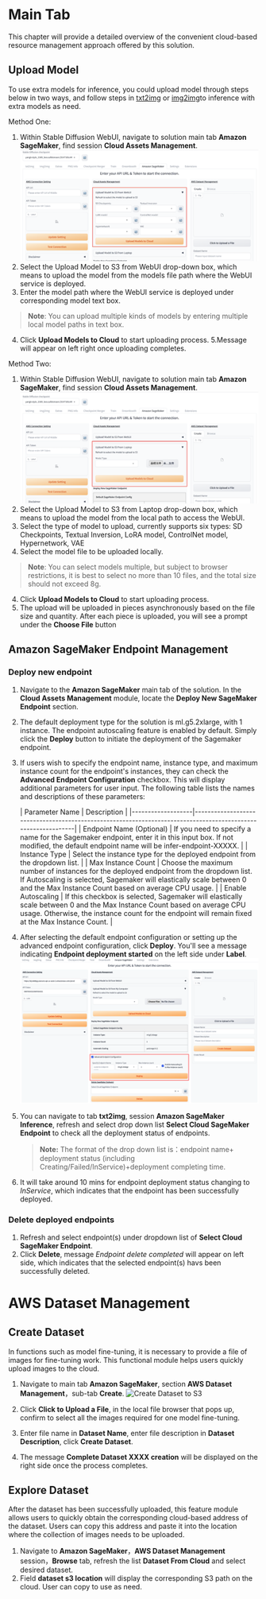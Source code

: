 # Main Tab
This chapter will provide a detailed overview of the convenient cloud-based resource management approach offered by this solution.

## Upload Model
To use extra models for inference, you could upload model through steps below in two ways, and follow steps in [txt2img](txt2img-guide.md) or [img2img](img2img-guide.md)to inference with extra models as need.

Method One:
1. Within Stable Diffusion WebUI, navigate to solution main tab **Amazon SageMaker**, find session **Cloud Assets Management**.
![Upload Models to S3](../images/Upload-models-old.png)
2. Select the Upload Model to S3 from WebUI drop-down box, which means to upload the model from the models file path where the WebUI service is deployed.
3. Enter the model path where the WebUI service is deployed under corresponding model text box.
> **Note**: You can upload multiple kinds of models by entering multiple local model paths in text box.
4. Click **Upload Models to Cloud** to start uploading process.
5.Message will appear on left right once uploading completes.

Method Two:
1. Within Stable Diffusion WebUI, navigate to solution main tab **Amazon SageMaker**, find session **Cloud Assets Management**.
![Upload Models to S3](../images/Upload-models-new.png)
2. Select the Upload Model to S3 from Laptop drop-down box, which means to upload the model from the local path to access the WebUI.
3. Select the type of model to upload, currently supports six types: SD Checkpoints, Textual Inversion, LoRA model, ControlNet model, Hypernetwork, VAE
3. Select the model file to be uploaded locally.
> **Note**: You can select models multiple, but subject to browser restrictions, it is best to select no more than 10 files, and the total size should not exceed 8g.
4. Click **Upload Models to Cloud** to start uploading process.
5. The upload will be uploaded in pieces asynchronously based on the file size and quantity. After each piece is uploaded, you will see a prompt under the **Choose File** button


## Amazon SageMaker Endpoint Management
### Deploy new endpoint
1. Navigate to the **Amazon SageMaker** main tab of the solution. In the **Cloud Assets Management** module, locate the **Deploy New SageMaker Endpoint** section.
2. The default deployment type for the solution is ml.g5.2xlarge, with 1 instance. The endpoint autoscaling feature is enabled by default. Simply click the **Deploy** button to initiate the deployment of the Sagemaker endpoint.
3. If users wish to specify the endpoint name, instance type, and maximum instance count for the endpoint's instances, they can check the **Advanced Endpoint Configuration** checkbox. This will display additional parameters for user input. The following table lists the names and descriptions of these parameters:

   | Parameter Name    | Description                                                                                                  |
       |-------------------|--------------------------------------------------------------------------------------------------------------|
   | Endpoint Name (Optional) | If you need to specify a name for the Sagemaker endpoint, enter it in this input box. If not modified, the default endpoint name will be infer-endpoint-XXXXX. |
   | Instance Type     | Select the instance type for the deployed endpoint from the dropdown list.                                 |
   | Max Instance Count | Choose the maximum number of instances for the deployed endpoint from the dropdown list. If Autoscaling is selected, Sagemaker will elastically scale between 0 and the Max Instance Count based on average CPU usage. |
   | Enable Autoscaling | If this checkbox is selected, Sagemaker will elastically scale between 0 and the Max Instance Count based on average CPU usage. Otherwise, the instance count for the endpoint will remain fixed at the Max Instance Count. |

4. After selecting the default endpoint configuration or setting up the advanced endpoint configuration, click **Deploy**. You'll see a message indicating **Endpoint deployment started** on the left side under **Label**.
   ![Deploy new endpoint](../images/Deploy-new-endpoint.png)

5. You can navigate to tab **txt2img**, session **Amazon SageMaker Inference**, refresh and select drop down list **Select Cloud SageMaker Endpoint** to check all the deployment status of endpoints.

    > **Note:** The format of the drop down list is：endpoint name+ deployment status (including Creating/Failed/InService)+deployment completing time.

6. It will take around 10 mins for endpoint deployment status changing to *InService*, which indicates that the endpoint has been successfully deployed.


### Delete deployed endpoints
1. Refresh and select endpoint(s) under dropdown list of **Select Cloud SageMaker Endpoint**.
2. Click **Delete**, message *Endpoint delete completed* will appear on left side, which indicates that the selected endpoint(s) havs been successfully deleted.



# AWS Dataset Management

## Create Dataset
In functions such as model fine-tuning, it is necessary to provide a file of images for fine-tuning work. This functional module helps users quickly upload images to the cloud.

1. Navigate to main tab **Amazon SageMaker**, section **AWS Dataset Management**，sub-tab **Create**.
![Create Dataset to S3](../images/Dataset-management.png)

2. Click **Click to Upload a File**, in the local file browser that pops up, confirm to select all the images required for one model fine-tuning.
3. Enter file name in **Dataset Name**, enter file description in **Dataset Description**, click **Create Dataset**.
4. The message **Complete Dataset XXXX creation** will be displayed on the right side once the process completes.

## Explore Dataset
After the dataset has been successfully uploaded, this feature module allows users to quickly obtain the corresponding cloud-based address of the dataset. Users can copy this address and paste it into the location where the collection of images needs to be uploaded.

1. Navigate to **Amazon SageMaker**，**AWS Dataset Management** session，**Browse** tab, refresh the list **Dataset From Cloud** and select desired dataset.
2. Field **dataset s3 location** will display the corresponding S3 path on the cloud. User can copy to use as need.

